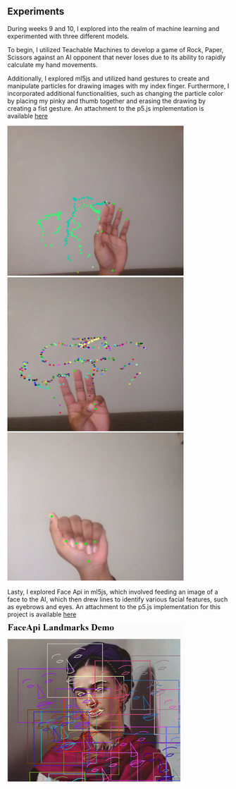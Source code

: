 ## Experiments

During weeks 9 and 10, I explored into the realm of machine learning and experimented with three different models. 

To begin, I utilized Teachable Machines to develop a game of Rock, Paper, Scissors against an AI opponent that never loses due to its ability to rapidly calculate my hand movements. 


Additionally, I explored ml5js and utilized hand gestures to create and manipulate particles for drawing images with my index finger. Furthermore, I incorporated additional functionalities, such as changing the particle color by placing my pinky and thumb together and erasing the drawing by creating a fist gesture. An attachment to the p5.js implementation is available [here](https://editor.p5js.org/NsaveH/sketches/pJNQnDMqB)

<img src="https://github.com/NsaveH/DATT3400/blob/main/openiddex.png" width = 400/> <img src = "https://github.com/NsaveH/DATT3400/blob/main/pinkyandthumb.png " width = 400 height= 350/> <img src="https://github.com/NsaveH/DATT3400/blob/main/fistgesture.png" width = 400/>


Lasty,  I explored Face Api in ml5js, which involved feeding an image of a face to the AI, which then drew lines to identify various facial features, such as eyebrows and eyes. An attachment to the p5.js implementation for this project is available [here](https://editor.p5js.org/NsaveH/sketches/pJNQnDMqB)

<img src="https://github.com/NsaveH/DATT3400/blob/main/FaceAI.png" width = 400/> 
